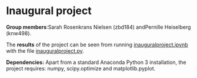 # Inaugural project

**Group members**:Sarah Rosenkrans Nielsen (zbd184) andPernille Heiselberg (knw498).

The **results** of the project can be seen from running [inauguralproject.ipynb](inauguralproject.ipynb) with the file [inauguralproject.py](inauguralproject.py). 

**Dependencies:** Apart from a standard Anaconda Python 3 installation, the project requires: numpy, scipy.optimize and matplotlib.pyplot. 